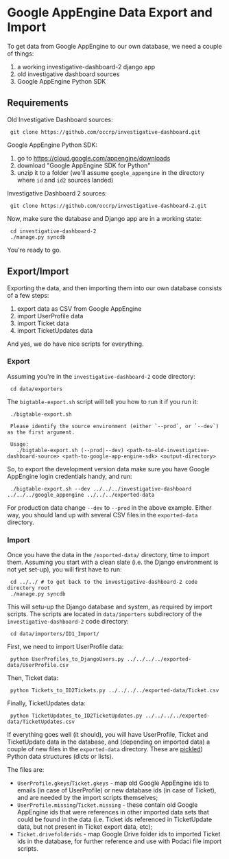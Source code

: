 # Google AppEngine Data Export and Import

To get data from Google AppEngine to our own database, we need a couple of things:
1. a working investigative-dashboard-2 django app
2. old investigative dashboard sources
3. Google AppEngine Python SDK

## Requirements

Old Investigative Dashboard sources:
```
 git clone https://github.com/occrp/investigative-dashboard.git
```

Google AppEngine Python SDK:
1. go to https://cloud.google.com/appengine/downloads
2. download "Google AppEngine SDK for Python"
3. unzip it to a folder (we'll assume `google_appengine` in the directory where `id` and `id2` sources landed)

Investigative Dashboard 2 sources:
```
 git clone https://github.com/occrp/investigative-dashboard-2.git
```

Now, make sure the database and Django app are in a working state:
```
 cd investigative-dashboard-2
 ./manage.py syncdb
```

You're ready to go.

## Export/Import

Exporting the data, and then importing them into our own database consists of a few steps:
1. export data as CSV from Google AppEngine
2. import UserProfile data
3. import Ticket data
4. import TicketUpdates data

And yes, we do have nice scripts for everything.

### Export

Assuming you're in the `investigative-dashboard-2` code directory:
```
 cd data/exporters
```

The `bigtable-export.sh` script will tell you how to run it if you run it:
```
 ./bigtable-export.sh 
 
 Please identify the source environment (either `--prod`, or `--dev`) as the first argument.

 Usage:
   ./bigtable-export.sh (--prod|--dev) <path-to-old-investigative-dashboard-source> <path-to-google-app-engine-sdk> <output-directory>
```

So, to export the development version data make sure you have Google AppEngine login credentials handy, and run:
```
 ./bigtable-export.sh --dev ../../../investigative-dashboard ../../../google_appengine ../../../exported-data
```

For production data change `--dev` to `--prod` in the above example. Either way, you should land up with several CSV files in the `exported-data` directory.

### Import

Once you have the data in the `/exported-data/` directory, time to import them. Assuming you start with a clean slate (i.e. the Django environment is not yet set-up), you will first have to run:
```
 cd ../../ # to get back to the investigative-dashboard-2 code directory root
 ./manage.py syncdb
```

This will setu-up the Django database and system, as required by import scripts. The scripts are located in `data/importers` subdirectory of the `investigative-dashboard-2` code directory:
```
 cd data/importers/ID1_Import/
```

First, we need to import UserProfile data:
```
 python UserProfiles_to_DjangoUsers.py ../../../../exported-data/UserProfile.csv
```

Then, Ticket data:
```
 python Tickets_to_ID2Tickets.py ../../../../exported-data/Ticket.csv
```

Finally, TicketUpdates data:
```
 python TicketUpdates_to_ID2TicketUpdates.py ../../../../exported-data/TicketUpdates.csv
```

If everything goes well (it should), you will have UserProfile, Ticket and TicketUpdate data in the database, and (depending on imported data) a couple of new files in the `exported-data` directory. These are [pickled](https://docs.python.org/2/library/pickle.html)) Python data structures (dicts or lists).

The files are:
 - `UserProfile.gkeys`/`Ticket.gkeys` - map old Google AppEngine ids to emails (in case of UserProfile) or new database ids (in case of Ticket), and are needed by the import scripts themselves;
 - `UserProfile.missing`/`Ticket.missing` - these contain old Google AppEngine ids that were references in other imported data sets that could be found in the data (i.e. Ticket ids referenced in TicketUpdate data, but not present in Ticket export data, etc);
 - `Ticket.drivefolderids` - map Google Drive folder ids to imported Ticket ids in the database, for further reference and use with Podaci file import scripts.